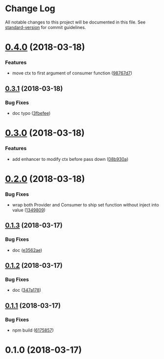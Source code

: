 # Change Log

All notable changes to this project will be documented in this file. See [standard-version](https://github.com/conventional-changelog/standard-version) for commit guidelines.

<a name="0.4.0"></a>
# [0.4.0](https://github.com/ericfong/create-mutable-context/compare/v0.3.1...v0.4.0) (2018-03-18)


### Features

* move ctx to first argument of consumer function ([98767d7](https://github.com/ericfong/create-mutable-context/commit/98767d7))



<a name="0.3.1"></a>
## [0.3.1](https://github.com/ericfong/create-mutable-context/compare/v0.3.0...v0.3.1) (2018-03-18)


### Bug Fixes

* doc typo ([3fbefee](https://github.com/ericfong/create-mutable-context/commit/3fbefee))



<a name="0.3.0"></a>
# [0.3.0](https://github.com/ericfong/create-mutable-context/compare/v0.2.0...v0.3.0) (2018-03-18)


### Features

* add enhancer to modify ctx before pass down ([08b930a](https://github.com/ericfong/create-mutable-context/commit/08b930a))



<a name="0.2.0"></a>
# [0.2.0](https://github.com/ericfong/create-mutable-context/compare/v0.1.3...v0.2.0) (2018-03-18)


### Bug Fixes

* wrap both Provider and Consumer to ship set function without inject into value ([1349809](https://github.com/ericfong/create-mutable-context/commit/1349809))



<a name="0.1.3"></a>
## [0.1.3](https://github.com/ericfong/create-mutable-context/compare/v0.1.2...v0.1.3) (2018-03-17)


### Bug Fixes

* doc ([e3562ae](https://github.com/ericfong/create-mutable-context/commit/e3562ae))



<a name="0.1.2"></a>
## [0.1.2](https://github.com/ericfong/create-mutable-context/compare/v0.1.1...v0.1.2) (2018-03-17)


### Bug Fixes

* doc ([347a178](https://github.com/ericfong/create-mutable-context/commit/347a178))



<a name="0.1.1"></a>
## [0.1.1](https://github.com/ericfong/create-mutable-context/compare/v0.1.0...v0.1.1) (2018-03-17)


### Bug Fixes

* npm build ([6175857](https://github.com/ericfong/create-mutable-context/commit/6175857))



<a name="0.1.0"></a>
# 0.1.0 (2018-03-17)
